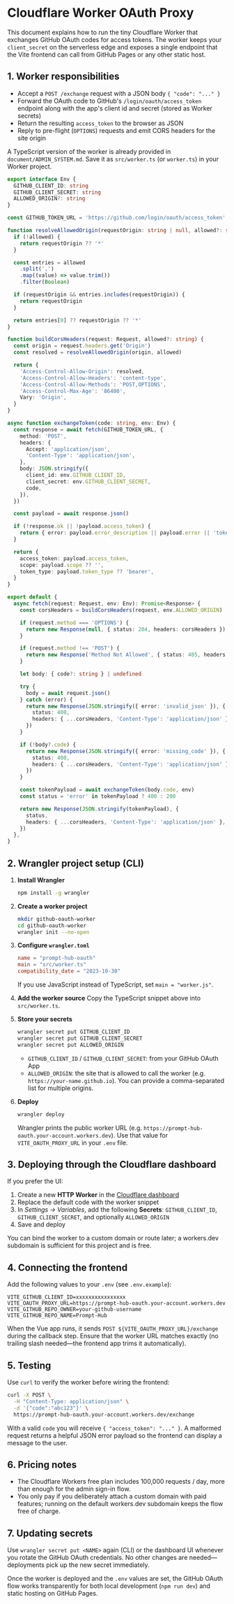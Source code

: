 # Cloudflare Worker OAuth Proxy

This document explains how to run the tiny Cloudflare Worker that exchanges GitHub OAuth codes for access tokens. The worker keeps your `client_secret` on the serverless edge and exposes a single endpoint that the Vite frontend can call from GitHub Pages or any other static host.

## 1. Worker responsibilities

- Accept a `POST /exchange` request with a JSON body `{ "code": "..." }`
- Forward the OAuth code to GitHub's `/login/oauth/access_token` endpoint along with the app's client id and secret (stored as Worker secrets)
- Return the resulting `access_token` to the browser as JSON
- Reply to pre-flight (`OPTIONS`) requests and emit CORS headers for the site origin

A TypeScript version of the worker is already provided in `document/ADMIN_SYSTEM.md`. Save it as `src/worker.ts` (or `worker.ts`) in your Worker project.

```ts
export interface Env {
  GITHUB_CLIENT_ID: string
  GITHUB_CLIENT_SECRET: string
  ALLOWED_ORIGIN?: string
}

const GITHUB_TOKEN_URL = 'https://github.com/login/oauth/access_token'

function resolveAllowedOrigin(requestOrigin: string | null, allowed?: string) {
  if (!allowed) {
    return requestOrigin ?? '*'
  }

  const entries = allowed
    .split(',')
    .map((value) => value.trim())
    .filter(Boolean)

  if (requestOrigin && entries.includes(requestOrigin)) {
    return requestOrigin
  }

  return entries[0] ?? requestOrigin ?? '*'
}

function buildCorsHeaders(request: Request, allowed?: string) {
  const origin = request.headers.get('Origin')
  const resolved = resolveAllowedOrigin(origin, allowed)

  return {
    'Access-Control-Allow-Origin': resolved,
    'Access-Control-Allow-Headers': 'content-type',
    'Access-Control-Allow-Methods': 'POST,OPTIONS',
    'Access-Control-Max-Age': '86400',
    Vary: 'Origin',
  }
}

async function exchangeToken(code: string, env: Env) {
  const response = await fetch(GITHUB_TOKEN_URL, {
    method: 'POST',
    headers: {
      Accept: 'application/json',
      'Content-Type': 'application/json',
    },
    body: JSON.stringify({
      client_id: env.GITHUB_CLIENT_ID,
      client_secret: env.GITHUB_CLIENT_SECRET,
      code,
    }),
  })

  const payload = await response.json()

  if (!response.ok || !payload.access_token) {
    return { error: payload.error_description || payload.error || 'token_exchange_failed' }
  }

  return {
    access_token: payload.access_token,
    scope: payload.scope ?? '',
    token_type: payload.token_type ?? 'bearer',
  }
}

export default {
  async fetch(request: Request, env: Env): Promise<Response> {
    const corsHeaders = buildCorsHeaders(request, env.ALLOWED_ORIGIN)

    if (request.method === 'OPTIONS') {
      return new Response(null, { status: 204, headers: corsHeaders })
    }

    if (request.method !== 'POST') {
      return new Response('Method Not Allowed', { status: 405, headers: corsHeaders })
    }

    let body: { code?: string } | undefined

    try {
      body = await request.json()
    } catch (error) {
      return new Response(JSON.stringify({ error: 'invalid_json' }), {
        status: 400,
        headers: { ...corsHeaders, 'Content-Type': 'application/json' },
      })
    }

    if (!body?.code) {
      return new Response(JSON.stringify({ error: 'missing_code' }), {
        status: 400,
        headers: { ...corsHeaders, 'Content-Type': 'application/json' },
      })
    }

    const tokenPayload = await exchangeToken(body.code, env)
    const status = 'error' in tokenPayload ? 400 : 200

    return new Response(JSON.stringify(tokenPayload), {
      status,
      headers: { ...corsHeaders, 'Content-Type': 'application/json' },
    })
  },
}
```

## 2. Wrangler project setup (CLI)

1. **Install Wrangler**
   ```bash
   npm install -g wrangler
   ```

2. **Create a worker project**
   ```bash
   mkdir github-oauth-worker
   cd github-oauth-worker
   wrangler init --no-open
   ```

3. **Configure `wrangler.toml`**
   ```toml
   name = "prompt-hub-oauth"
   main = "src/worker.ts"
   compatibility_date = "2023-10-30"
   ```
   If you use JavaScript instead of TypeScript, set `main = "worker.js"`.

4. **Add the worker source**
   Copy the TypeScript snippet above into `src/worker.ts`.

5. **Store your secrets**
   ```bash
   wrangler secret put GITHUB_CLIENT_ID
   wrangler secret put GITHUB_CLIENT_SECRET
   wrangler secret put ALLOWED_ORIGIN
   ```
   - `GITHUB_CLIENT_ID` / `GITHUB_CLIENT_SECRET`: from your GitHub OAuth App
   - `ALLOWED_ORIGIN`: the site that is allowed to call the worker (e.g. `https://your-name.github.io`). You can provide a comma-separated list for multiple origins.

6. **Deploy**
   ```bash
   wrangler deploy
   ```
   Wrangler prints the public worker URL (e.g. `https://prompt-hub-oauth.your-account.workers.dev`). Use that value for `VITE_OAUTH_PROXY_URL` in your `.env` file.

## 3. Deploying through the Cloudflare dashboard

If you prefer the UI:

1. Create a new **HTTP Worker** in the [Cloudflare dashboard](https://dash.cloudflare.com/)
2. Replace the default code with the worker snippet
3. In *Settings → Variables*, add the following **Secrets**: `GITHUB_CLIENT_ID`, `GITHUB_CLIENT_SECRET`, and optionally `ALLOWED_ORIGIN`
4. Save and deploy

You can bind the worker to a custom domain or route later; a workers.dev subdomain is sufficient for this project and is free.

## 4. Connecting the frontend

Add the following values to your `.env` (see `.env.example`):

```
VITE_GITHUB_CLIENT_ID=xxxxxxxxxxxxxxxx
VITE_OAUTH_PROXY_URL=https://prompt-hub-oauth.your-account.workers.dev
VITE_GITHUB_REPO_OWNER=your-github-username
VITE_GITHUB_REPO_NAME=Prompt-Hub
```

When the Vue app runs, it sends `POST ${VITE_OAUTH_PROXY_URL}/exchange` during the callback step. Ensure that the worker URL matches exactly (no trailing slash needed—the frontend app trims it automatically).

## 5. Testing

Use `curl` to verify the worker before wiring the frontend:

```bash
curl -X POST \
  -H "Content-Type: application/json" \
  -d '{"code":"abc123"}' \
  https://prompt-hub-oauth.your-account.workers.dev/exchange
```

With a valid `code` you will receive `{ "access_token": "..." }`. A malformed request returns a helpful JSON error payload so the frontend can display a message to the user.

## 6. Pricing notes

- The Cloudflare Workers free plan includes 100,000 requests / day, more than enough for the admin sign-in flow.
- You only pay if you deliberately attach a custom domain with paid features; running on the default workers.dev subdomain keeps the flow free of charge.

## 7. Updating secrets

Use `wrangler secret put <NAME>` again (CLI) or the dashboard UI whenever you rotate the GitHub OAuth credentials. No other changes are needed—deployments pick up the new secret immediately.

Once the worker is deployed and the `.env` values are set, the GitHub OAuth flow works transparently for both local development (`npm run dev`) and static hosting on GitHub Pages.
